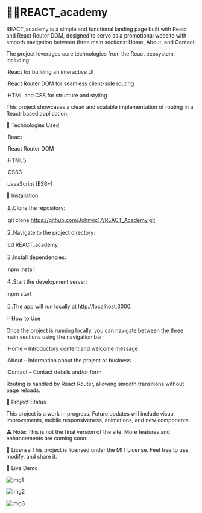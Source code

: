 # 🏋️‍♂️REACT_academy

REACT_academy is a simple and functional landing page built with React and React Router DOM, designed to serve as a promotional website with smooth navigation between three main sections: Home, About, and Contact.

The project leverages core technologies from the React ecosystem, including:

  ·React for building an interactive UI
  
  ·React Router DOM for seamless client-side routing
  
  ·HTML and CSS for structure and styling

This project showcases a clean and scalable implementation of routing in a React-based application.

🔧 Technologies Used

  ·React
  
  ·React Router DOM
  
  ·HTML5
  
  ·CSS3
  
  ·JavaScript (ES6+)

🚀 Installation

１.Clone the repository:

  ·git clone https://github.com/Johnvic17/REACT_Academy.git

２.Navigate to the project directory:

  ·cd REACT_academy

３.Install dependencies:

  ·npm install

４.Start the development server:

  ·npm start

５.The app will run locally at http://localhost:3000.

💡 How to Use

Once the project is running locally, you can navigate between the three main sections using the navigation bar:

  ·Home – Introductory content and welcome message
  
  ·About – Information about the project or business
  
  ·Contact – Contact details and/or form

Routing is handled by React Router, allowing smooth transitions without page reloads.

📌 Project Status

This project is a work in progress. Future updates will include visual improvements, mobile responsiveness, animations, and new components.

  ⚠️ Note: This is not the final version of the site. More features and enhancements are coming soon.

📝 License
This project is licensed under the MIT License. Feel free to use, modify, and share it.

📸 Live Demo

![img1](https://github.com/user-attachments/assets/2742b980-c73d-4c48-93ca-afe08e4d1e70)

![img2](https://github.com/user-attachments/assets/039945c3-e53a-41fa-94fa-5c8b0e6c04c9)

![img3](https://github.com/user-attachments/assets/c93a097c-c965-4d48-9121-406a8f37129c)

